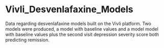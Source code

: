 # Vivli_Desvenlafaxine_Models
Data regarding desvenlafaxine models built on the Vivli platform. Two models were produced, a model with baseline values and a model model with baseline values plus the second visit depression severity score both predicting remission.

